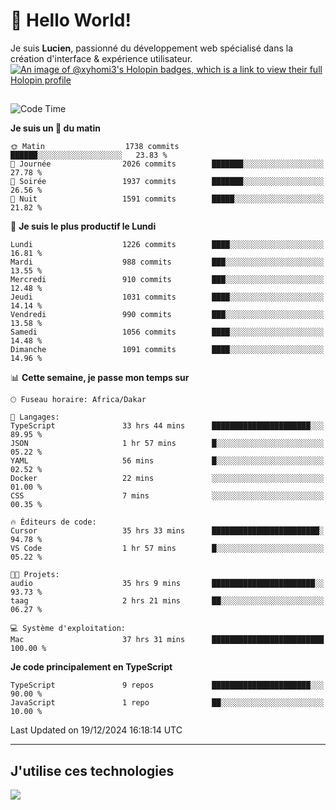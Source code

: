 # 👋 Hello World!

Je suis **Lucien**, passionné du développement web spécialisé dans la création d'interface & expérience utilisateur.
[![An image of @xyhomi3's Holopin badges, which is a link to view their full Holopin profile](https://holopin.me/xyhomi3)](https://holopin.io/@xyhomi3)

##

<!--START_SECTION:waka-->
![Code Time](http://img.shields.io/badge/Code%20Time-2%2C821%20hrs%2027%20mins-blue)

**Je suis un 🐤 du matin** 

```text
🌞 Matin                  1738 commits        ██████░░░░░░░░░░░░░░░░░░░   23.83 % 
🌆 Journée                2026 commits        ███████░░░░░░░░░░░░░░░░░░   27.78 % 
🌃 Soirée                 1937 commits        ███████░░░░░░░░░░░░░░░░░░   26.56 % 
🌙 Nuit                   1591 commits        █████░░░░░░░░░░░░░░░░░░░░   21.82 % 
```
📅 **Je suis le plus productif le Lundi** 

```text
Lundi                    1226 commits        ████░░░░░░░░░░░░░░░░░░░░░   16.81 % 
Mardi                    988 commits         ███░░░░░░░░░░░░░░░░░░░░░░   13.55 % 
Mercredi                 910 commits         ███░░░░░░░░░░░░░░░░░░░░░░   12.48 % 
Jeudi                    1031 commits        ████░░░░░░░░░░░░░░░░░░░░░   14.14 % 
Vendredi                 990 commits         ███░░░░░░░░░░░░░░░░░░░░░░   13.58 % 
Samedi                   1056 commits        ████░░░░░░░░░░░░░░░░░░░░░   14.48 % 
Dimanche                 1091 commits        ████░░░░░░░░░░░░░░░░░░░░░   14.96 % 
```


📊 **Cette semaine, je passe mon temps sur** 

```text
🕑︎ Fuseau horaire: Africa/Dakar

💬 Langages: 
TypeScript               33 hrs 44 mins      ██████████████████████░░░   89.95 % 
JSON                     1 hr 57 mins        █░░░░░░░░░░░░░░░░░░░░░░░░   05.22 % 
YAML                     56 mins             █░░░░░░░░░░░░░░░░░░░░░░░░   02.52 % 
Docker                   22 mins             ░░░░░░░░░░░░░░░░░░░░░░░░░   01.00 % 
CSS                      7 mins              ░░░░░░░░░░░░░░░░░░░░░░░░░   00.35 % 

🔥 Éditeurs de code: 
Cursor                   35 hrs 33 mins      ████████████████████████░   94.78 % 
VS Code                  1 hr 57 mins        █░░░░░░░░░░░░░░░░░░░░░░░░   05.22 % 

🐱‍💻 Projets: 
audio                    35 hrs 9 mins       ███████████████████████░░   93.73 % 
taag                     2 hrs 21 mins       ██░░░░░░░░░░░░░░░░░░░░░░░   06.27 % 

💻 Système d'exploitation: 
Mac                      37 hrs 31 mins      █████████████████████████   100.00 % 
```

**Je code principalement en TypeScript** 

```text
TypeScript               9 repos             ██████████████████████░░░   90.00 % 
JavaScript               1 repo              ██░░░░░░░░░░░░░░░░░░░░░░░   10.00 % 
```




 Last Updated on 19/12/2024 16:18:14 UTC
<!--END_SECTION:waka-->
---

## J'utilise ces technologies

<p align="left">
  <a href="https://skillicons.dev">
    <img src="https://skillicons.dev/icons?i=ts,js,md,scss,tailwind,react,docker,express,astro,vite,nextjs,vercel,figma,ableton" />
  </a>
</p>

